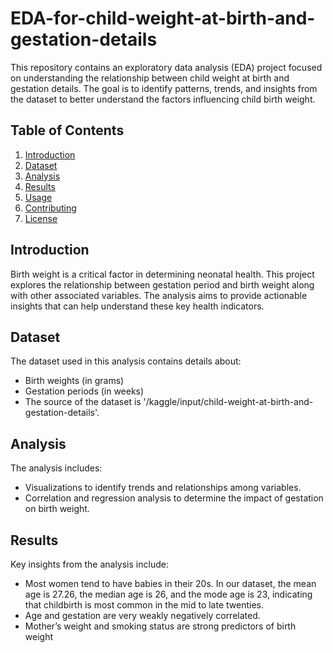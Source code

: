 # EDA-for-child-weight-at-birth-and-gestation-details

This repository contains an exploratory data analysis (EDA) project focused on understanding the relationship between child weight at birth and gestation details. The goal is to identify patterns, trends, and insights from the dataset to better understand the factors influencing child birth weight.

## Table of Contents

1. [Introduction](#introduction)
2. [Dataset](#dataset)
3. [Analysis](#analysis)
4. [Results](#results)
5. [Usage](#usage)
6. [Contributing](#contributing)
7. [License](#license)

## Introduction

Birth weight is a critical factor in determining neonatal health. This project explores the relationship between gestation period and birth weight along with other associated variables. The analysis aims to provide actionable insights that can help understand these key health indicators.

## Dataset

The dataset used in this analysis contains details about:
- Birth weights (in grams)
- Gestation periods (in weeks)
- The source of the dataset is '/kaggle/input/child-weight-at-birth-and-gestation-details'.

## Analysis

The analysis includes:
- Visualizations to identify trends and relationships among variables.
- Correlation and regression analysis to determine the impact of gestation on birth weight.

## Results

Key insights from the analysis include:
- Most women tend to have babies in their 20s. In our dataset, the mean age is 27.26, the median age is 26, and the mode age is 23, indicating that childbirth is most common in the mid to late twenties.
- Age and gestation are very weakly negatively correlated.
- Mother’s weight and smoking status are strong predictors of birth weight

